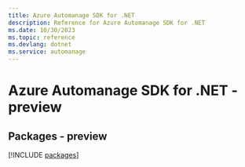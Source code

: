 ```yaml
---
title: Azure Automanage SDK for .NET
description: Reference for Azure Automanage SDK for .NET
ms.date: 10/30/2023
ms.topic: reference
ms.devlang: dotnet
ms.service: automanage
---
```

# Azure Automanage SDK for .NET - preview
## Packages - preview
[!INCLUDE [packages](automanage-index.md)]